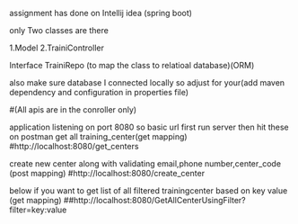 assignment has done on Intellij idea (spring boot)

only Two classes are there

1.Model 
2.TrainiController 

Interface 
TrainiRepo (to map the class to relatioal database)(ORM)


also make sure database I connected locally so adjust for your(add maven dependency and configuration in properties file)

#(All apis are in the conroller only)

application listening on port 8080
so basic url
 first run server then hit these on postman
get all training_center(get mapping)
#http://localhost:8080/get_centers

create new center along with validating email,phone number,center_code (post mapping)
#http://localhost:8080/create_center

below if you want to get list of all filtered trainingcenter based on key value (get mapping)
##http://localhost:8080/GetAllCenterUsingFilter?filter=key:value









